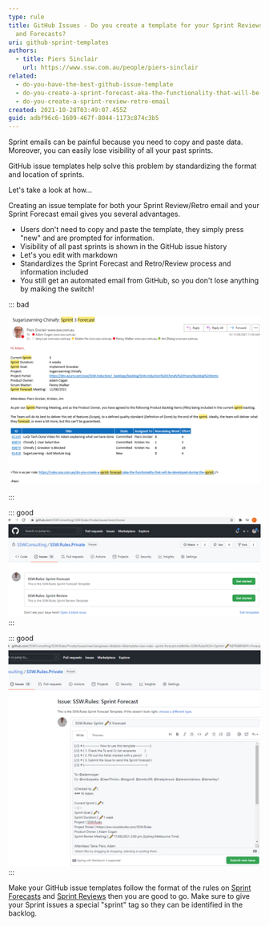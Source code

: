 ```yaml
---
type: rule
title: GitHub Issues - Do you create a template for your Sprint Reviews, Retros
  and Forecasts?
uri: github-sprint-templates
authors:
  - title: Piers Sinclair
    url: https://www.ssw.com.au/people/piers-sinclair
related:
  - do-you-have-the-best-github-issue-template
  - do-you-create-a-sprint-forecast-aka-the-functionality-that-will-be-developed-during-the-sprint
  - do-you-create-a-sprint-review-retro-email
created: 2021-10-28T03:49:07.455Z
guid: adbf96c6-1609-467f-8044-1173c874c3b5
---
```

Sprint emails can be painful because you need to copy and paste data. Moreover, you can easily lose visibility of all your past sprints.

GitHub issue templates help solve this problem by standardizing the format and location of sprints. 

Let's take a look at how...

<!--endintro-->

Creating an issue template for both your Sprint Review/Retro email and your Sprint Forecast email gives you several advantages.

* Users don't need to copy and paste the template, they simply press "new" and are prompted for information.
* Visibility of all past sprints is shown in the GitHub issue history
* Let's you edit with markdown
* Standardizes the Sprint Forecast and Retro/Review process and information included
* You still get an automated email from GitHub, so you don't lose anything by maiking the switch!

::: bad

![Figure: Bad example - Sprint emails can easily become inconsistent and lost in your inbox](sprintemail.png)

:::

::: good
![Figure: Good example - With GitHub issues it's easy to spin up a Sprint Review or Forecast template](sprinttemplateissues.png)
:::

::: good
![Figure: Good example - Editing a Sprint Forecast or Review/Retro is super simple and enabled with markdown!](editsprintforecast.png)
:::

Make your GitHub issue templates follow the format of the rules on [Sprint Forecasts](do-you-create-a-sprint-forecast-aka-the-functionality-that-will-be-developed-during-the-sprint) and [Sprint Reviews](https://www.ssw.com.au/rules/do-you-create-a-sprint-review-retro-email) then you are good to go. Make sure to give your Sprint issues a special "sprint" tag so they can be identified in the backlog.